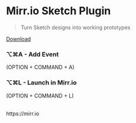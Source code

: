 # Mirr.io Sketch Plugin

> Turn Sketch designs into working prototypes

[Download](https://github.com/Normally/Mirr.io-Sketch-Plugin/archive/master.zip)

### __⌥⌘A__ - Add Event 
(OPTION + COMMAND + A)
### __⌥⌘L__ - Launch in Mirr.io
(OPTION + COMMAND + L)

<br/>
https://mirr.io

